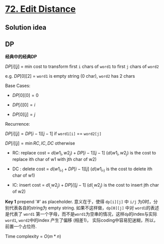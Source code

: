 # [72. Edit Distance](https://leetcode.com/problems/edit-distance/)

## Solution idea

## DP

**经典中的经典DP**

$DP[i][j]$ = min cost to transform first `i` chars of `word1` to first `j` chars of `word2`

e.g. $DP[0][2]$ = `word1` is empty string (0 char), `word2` has 2 chars

Base Cases:

* $DP[0][0] = 0$

* $DP[i][0] = i$

* $DP[0][j] = j$

Recurrence:

$DP[i][j] = DP[i-1][j-1]$ if `word1[i]` == `word2[j]`

$DP[i][j] = \min{RC, IC, DC}$ otherwise

* RC: replace cost = $d(w1_i, w2_j) + DP[i-1][j-1]$ ($d(w1_i, w2_j)$ is the cost to replace ith char of w1 with jth char of w2)

* DC : delete cost = $d(w1_i, _) + DP[i-1][j]$ ($d(w1_i, _)$ is the cost to delete ith char of w1)

* IC: insert cost = $d(_, w2_j) + DP[i][j-1]$ ($d(_, w2_j)$ is the cost to insert jth char of w2)


**Key 1** prepend '#' as placeholder. 意义在于，使得 `dp[i][j]` 中 `i/j` 为0时，分别代表各自的string为 empty string. 如果不这样做，`dp[0][j]` 中对 `word1`的表述是代表了 `word1` 第一个字母，而不是`word1`为空串的情况，这样`dp`的index与实际 `word1`, `word2`中的index 产生了偏移 (相差1)， 实际coding中容易犯迷糊，所以，前置一个占位符.

Time complexity = $O(m* n)$